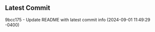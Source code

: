 
## Latest Commit
9bcc175 - Update README with latest commit info (2024-09-01 11:49:29 -0400) <Yunxi-Zhou>
